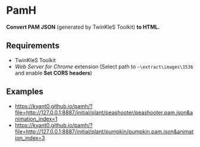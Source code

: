 # PamH

**Convert PAM JSON** (generated by TwinKleS Toolkit) **to HTML.**

## Requirements

- TwinKleS Toolkit
- _Web Server for Chrome_ extension (Select path to ```~\extract\images\1536``` and enable **Set CORS headers**)

## Examples

- https://kyant0.github.io/pamh/?file=http://127.0.0.1:8887/initial/plant/peashooter/peashooter.pam.json&animation_index=1
- https://kyant0.github.io/pamh/?file=http://127.0.0.1:8887/initial/plant/pumpkin/pumpkin.pam.json&animation_index=3
